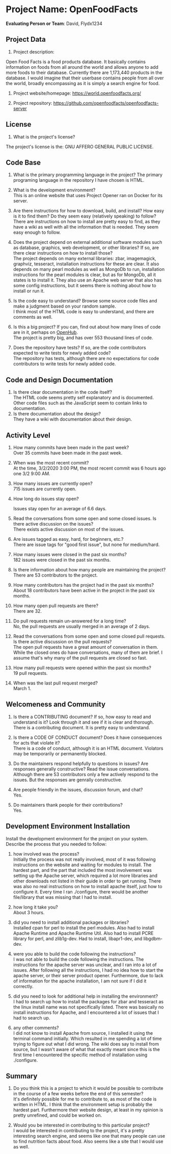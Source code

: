 # Project Name: OpenFoodFacts   



**Evaluating Person or Team**: David, Flydx1234


## Project Data

1. Project description: <br>

Open Food Facts is a food products database. It basically contains information on foods from all around the world
and allows anyone to add more foods to their database. Currently there are 1,173,440 products in the database.
I would imagine that their userbase contains people from all over the world, broadly encompassing as it is simply a search engine
for food.

1. Project website/homepage: <https://world.openfoodfacts.org/>

1. Project repository: <https://github.com/openfoodfacts/openfoodfacts-server>



## License

1. What is the project's license? <br>

The project's license is the: GNU AFFERO GENERAL PUBLIC LICENSE.



## Code Base


1. What is the primary programming language in the project?
    The primary programing language in the repository I have chosen is HTML.
1. What is the development environment? <br>
  This is an online website that uses Project Opener ran on Docker for its server.

1. Are there instructions for how to download, build, and install? How easy is it
to find them? Do they seem easy (relatively speaking) to follow? <br>
  There are instructions on how to install are pretty easy to find, as they have a wiki as well with all the information that is needed.
  They seem easy enough to follow.

1. Does the project depend on external additional software modules such as
database,  graphics, web development, or other libraries? If so, are there clear instructions on how to install those? <br>
  The project depends on many external libraries: zbar, imagemagick, graphviz, tesseract, installation instructions for these are clear.
  It also depends on many pearl modules as well as MongoDb to run, installation instructions for the pearl modules is clear,
  but as for MongoDb, all it states is to install it.
  They also use an Apache web server that also has some config instructions, but it seems there is nothing about how to install or run it.

1. Is the code easy to understand? Browse some source code files and make
a judgment based on your random sample. <br>
  I think most of the HTML code is easy to understand, and there are comments as well.


1. Is this a big project? If you can, find out about how many lines of code
are in it, perhaps on [OpenHub](https://www.openhub.net/). <br>
  The project is pretty big, and has over 553 thousand lines of code.

1. Does the repository have tests? If so, are the code contributors expected to write tests for newly added code? <br>
  The repository has tests, although there are no expectations for code contributors to write tests for newly added code.


## Code and Design Documentation
1. Is there clear documentation in the code itself? <br>
    The HTML code seems pretty self explanatory and is documented. Other code files such as the JavaScript seem to contain
    links to documentation.
1. Is there documentation about the design?  <br>
    They have a wiki with documentation about their design.

## Activity Level


1. How many commits have been made in the past week? <br>
    Over 35 commits have been made in the past week.
1. When was the most recent commit? <br>
    At the time, 3/2/2020 3:00 PM, the most recent commit was 6 hours ago one 3/2 9:00 AM.
1. How many issues are currently open? <br>
    715 issues are currently open.
1. How long do issues stay open? <br>

   Issues stay open for an average of 6.6 days.

1. Read the conversations from some open and some closed issues. Is there active discussion on the issues? <br>
    There exists active discussion on most of the issues.

1. Are issues tagged as easy, hard, for beginners, etc.? <br>
    There are issue tags for "good first issue", but none for medium/hard.
1. How many issues were closed in the past six months? <br>
    182 issues were closed in the past six months.
1. Is there information about how many people are maintaining the project? <br>
    There are 53 contributors to the project.
1. How many contributors has the project had in the past six months? <br>
    About 18 contributors have been active in the project in the past six months.
1. How many open pull requests are there? <br>
    There are 32.
1. Do pull requests remain un-answered for a long time? <br>
	 No, the pull requests are usually merged in an average of 2 days.

1. Read the conversations from some open and some closed pull requests.  Is there active discussion on the pull requests? <br>
   The open pull requests have a great amount of conversation in them. While the closed ones do have conversations, many of them are brief.
   I assume that's why many of the pull requests are closed so fast.
1. How many pull requests were opened within the past six months? <br>
    19 pull requests.
1. When was the last  pull request  merged? <br>
    March 1.
## Welcomeness and Community

1. Is there a CONTRIBUTING document? If so, how easy to read and understand is it?
Look through it and see if it is clear and thorough. <br>
    There is a contributing document. It is pretty easy to understand.
1. Is there a CODE OF CONDUCT document? Does it have consequences for acts that
violate it? <br>
    There is a code of conduct, although it is an HTML document.
    Violators may be temporarily or permanently blocked.

1. Do the maintainers respond helpfully to questions in issues?
Are responses generally constructive? Read the issue conversations. <br>
    Although there are 53 contributors only a few actively respond to the issues.
    But the responses are genrally constructive.
1. Are people friendly in the issues, discussion forum, and chat? <br>
    Yes.
1. Do maintainers thank people for their contributions? <br>
    Yes.

## Development Environment Installation

Install the development environment for the project on your system.
Describe the process that you needed to follow:

1. how involved was the process? <br>
    Initially the process was not really involved, most of it was following instructions on the website and waiting for modules to install.
    The hardest part, and the part that included the most involvement was setting up the Apache server, which required a lot more libraries
    and other downloads not listed in their guide in order to get running.
    There was also no real instructions on how to install apache itself, just how to configure it.
    Every time I ran ./configure, there would be another file/library that was missing that I had to install.
1. how long it take you? <br>
    About 3 hours.
1. did you need to install additional packages or libraries? <br>
    Installed cpan for perl to install the perl modules.
    Also had to install Apache Runtime and Apache Runtime Util.
    Also had to install PCRE library for perl, and zlib1g-dev.
    Had to install, libapr1-dev, and libgdbm-dev.

1. were you able to build the code following the instructions? <br>
    I was not able to build the code following the instructions. The instructions for the apache server was unclear, and I ran into a lot of issues.
    After following all the instructions, I had no idea how to start the apache server, or their server product opener.
    Furthermore, due to lack of information for the apache installation, I am not sure if I did it correctly.

1. did you need to look for additional help in installing the environment? <br>
    I had to search up how to install the packages for zbar and tesseract as the linux install name was not specifically listed.
    There was basically no install instructions for Apache, and I encountered a lot of issues that I had to search up.

1. any other comments? <br>
    I did not know to install Apache from source, I installed it using the terminal command initially. Which resulted in me spending a lot of time
    trying to figure out what I did wrong.
    The wiki does say to install from source, but I wasn't aware of what that exactly meant since this is the first time I encountered the specific
    method of installation using ./configure.



## Summary
1. Do you think  this is a project to which it would be possible to contribute
in the course of a few weeks before the end of this semester? <br>
	 It's definitely possible for me to contribute to, as most of the code is written in HTML. I think that the environment setup is probably the hardest part.
   Furthermore their website design, at least in my opinion is pretty unrefined, and could be worked on.

1. Would you be interested in contributing to this particular project? <br>
    I would be interested in contributing to the project, it's a pretty interesting search engine, and seems like one that many people can use to find nutrition
    facts about food. Also seems like a site that I would use as well.

